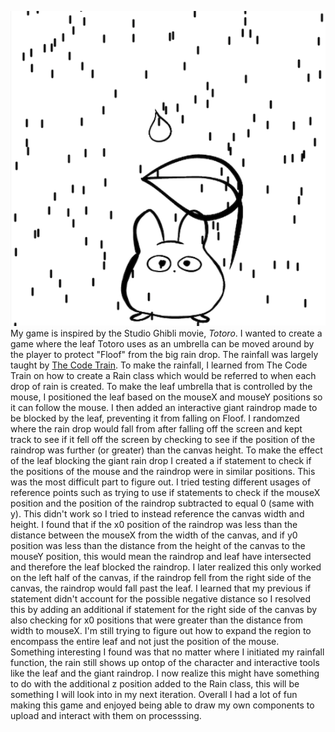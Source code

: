 ![](game_preview.png)
My game is inspired by the Studio Ghibli movie, *Totoro*. I wanted to create a game where the leaf Totoro uses as an umbrella can be moved around by the player to protect "Floof" from the big rain drop. The rainfall was largely taught by [The Code Train](https://www.youtube.com/watch?v=KkyIDI6rQJI). 
To make the rainfall, I learned from The Code Train on how to create a Rain class which would be referred to when each drop of rain is created. To make the leaf umbrella that is controlled by the mouse, I positioned the leaf based on the mouseX and mouseY positions so it can follow the mouse. I then added an interactive giant raindrop made to be blocked by the leaf, preventing it from falling on Floof. I randomzed where the rain drop would fall from after falling off the screen and kept track to see if it fell off the screen by checking to see if the position of the raindrop was further (or greater) than the canvas height. To make the effect of the leaf blocking the giant rain drop I created a if statement to check if the positions of the mouse and the raindrop were in similar positions. This was the most difficult part to figure out. I tried testing different usages of reference points such as trying to use if statements to check if the mouseX position and the position of the raindrop subtracted to equal 0 (same with y). This didn't work so I tried to instead reference the canvas width and height. I found that if the x0 position of the raindrop was less than the distance between the mouseX from the width of the canvas, and if y0 position was less than the distance from the height of the canvas to the mouseY position, this would mean the raindrop and leaf have intersected and therefore the leaf blocked the raindrop. I later realized this only worked on the left half of the canvas, if the raindrop fell from the right side of the canvas, the raindrop would fall past the leaf. I learned that my previous if statement didn't account for the possible negative distance so I resolved this by adding an additional if statement for the right side of the canvas by also checking for x0 positions that were greater than the distance from width to mouseX. I'm still trying to figure out how to expand the region to encompass the entire leaf and not just the position of the mouse. 
Something interesting I found was that no matter where I initiated my rainfall function, the rain still shows up ontop of the character and interactive tools like the leaf and the giant raindrop. I now realize this might have something to do with the additional z position added to the Rain class, this will be something I will look into in my next iteration. 
Overall I had a lot of fun making this game and enjoyed being able to draw my own components to upload and interact with them on processsing. 
